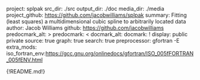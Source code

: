 project: splpak
src_dir: ./src
output_dir: ./doc
media_dir: ./media
project_github: https://github.com/jacobwilliams/splpak
summary: Fitting (least squares) a multidimensional cubic spline to arbitrarily located data
author: Jacob Williams
github: https://github.com/jacobwilliams
predocmark_alt: >
predocmark: <
docmark_alt:
docmark: !
display: public
         private
source: true
graph: true
search: true
preprocessor: gfortran -E
extra_mods: iso_fortran_env:https://gcc.gnu.org/onlinedocs/gfortran/ISO_005fFORTRAN_005fENV.html

{!README.md!}